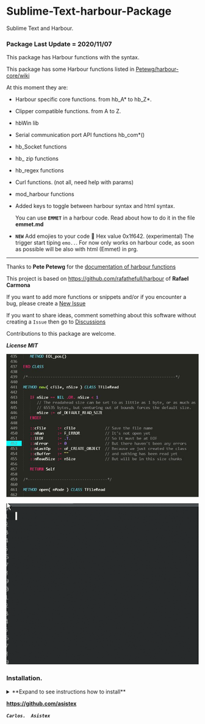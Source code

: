 # Sublime-Text-harbour-Package
Sublime Text and Harbour.

### Package Last Update = 2020/11/07

This package has Harbour functions with the syntax.

This package has some Harbour functions listed in [Petewg/harbour-core/wiki](https://github.com/Petewg/harbour-core/wiki)

At this moment they are:
* Harbour specific core functions. from hb_A* to hb_Z*.
* Clipper compatible functions. from A to Z.
* hbWin lib
* Serial communication port API functions hb_com*()
* hb_Socket functions
* hb_ zip functions
* hb_regex functions
* Curl functions. (not all, need help with params)
* mod_harbour functions
* Added keys to toggle between harbour syntax and html syntax.

  You can use **`EMMET`** in a harbour code.
  Read about how to do it in the file **emmet.md**

*  **`NEW`** Add emojies to your code 🙂 Hex value 0x1f642. (experimental) The trigger start tiping `emo..`. For now only works on harbour code, as soon as possible will be also with html (Emmet) in prg.


---

Thanks to **Pete Petewg** for the [documentation of harbour functions](https://github.com/Petewg/harbour-core/wiki)

This project is based on https://github.com/rafathefull/harbour of **Rafael Carmona**

If you want to add more functions or snippets and/or if you encounter a bug, please create a
 [New Issue](https://github.com/asistex/Sublime-Text-Harbour-Package/issues)

If you want to share ideas, comment something about this software without creating a `Issue` then go to [Discussions](https://github.com/asistex/Sublime-Text-Harbour-Package/discussions)

Contributions to this package are welcome.

***License MIT***

[![image](https://github.com/asistex/Sublime-Text-harbour-Package/blob/master/slb.jpg)](https://github.com/asistex/Sublime-Text-harbour-Package/)


[![image](https://github.com/asistex/ighoo/blob/master/bin/sublime.gif)](https://github.com/asistex/Sublime-Text-harbour-Package/)

### Installation.

<details><summary>**Expand to see instructions how to install**</summary>

#### Downloading the zip package

* 1- Download the zip file using the green GitHub button `Clone or download` select [download zip option]
     You will get the file **Sublime-Text-harbour-Package-master.zip** on your PC.
* 2- Open Sublime Text
* 3- From Sublime main menu, click on: Preferences > Browse Packages. This will open the windows explorer in the Sublime preferences folder, usually is `.\Sublime Text 3\Packages\` .
* 4- Close Sublime Text 3.
* 5- Copy, move or drag the downloaded file `Sublime-Text-harbour-Package-master.zip` to `.\Sublime Text 3\Packages\`
* 6- Unzip the package there. This will create a folder named **Sublime-Text-harbour-Package-master**
* 7- Rename it to **Sublime-Text-harbour-Package**
* 8- Open Sublime, load a file .prg . Click the label on the statusbar at the right corner and select **harbour** from the list. If the statusbar is hidden then goto **Main menu > View > Syntax**


#### From the command line

If you are a git user, you can install it and keep up to date by cloning the repo directly into your `Packages` directory in the Sublime Text application settings area.

With this method you can get updates of this package using the Git command: **git pull** from the command line.

* 1- Open Sublime Text
* 2- From Sublime main menu, click on: Preferences > Browse Packages. This will open the windows explorer in the Sublime preferences folder, usually is \Sublime Text 3\Packages\
* 3- Close Sublime Text 3.
* 4- Open the command prompt here.  `c:\....\Sublime Text 3\Packages>`
* 5- Copy the following command:
```
     git clone https://github.com/asistex/Sublime-Text-harbour-Package.git
```
* 6- Paste it at the command prompt and press Enter.
* 7- While Sublime is not running delete the session file  **.\Sublime Text 3\Local\Session.sublime_session** and if exist also delete **.\Sublime Text 3\Local\Auto Save Session.sublime_session**
* 8- Open Sublime, load a file `.prg` . Click the label on the statusbar at the right corner and select **harbour** from the list. If the statusbar is hidden then goto **Main menu > View > Syntax**

</details>


**https://github.com/asistex**

***`Carlos.  Asistex`***
